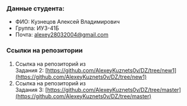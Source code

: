 ﻿### Данные студента:
- ФИО: Кузнецов Алексей Владимирович
- Группа: ИУ3-41Б
- Почта: alexey28032004@gmail.com

### Ссылки на репозитории
1. Ссылка на репозиторий из \
Задания
2\: [https://github.com/AlexeyKuznets0v/DZ/tree/new1](https://github.com/AlexeyKuznets0v/DZ/tree/new1)
2. Ссылка на репозиторий из \
Задания
3\: [https://github.com/AlexeyKuznets0v/DZ/tree/master](https://github.com/AlexeyKuznets0v/DZ/tree/master)
